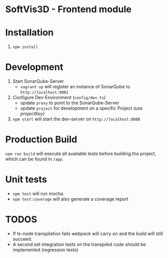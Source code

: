 # SoftVis3D - Frontend module

# Installation
1. `npm install`

# Development
1. Start SonarQube-Server
   * `vagrant up` will register an instance of SonarQube to `http://localhost:9001`
2. Configure Dev-Environment (`config/dev.ts`)
   * update `proxy` to point to the SonarQube-Server
   * update `project` for development on a specific Project _(use projectKey)_
4. `npm start` will start the dev-server on `http://localhost:8080`

# Production Build
`npm run build` will execute all available tests before building the project, which can be found in `/app`.

# Unit tests
 * `npm test` will run mocha.
 * `npm test:coverage` will also generate a coverage report

# TODOS
 * If ts-node transpilation fails webpack will carry on and the build will still succeed.
 * A second set integration tests on the transpiled code should be implemented (regression tests)